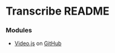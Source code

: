 Transcribe README
=================

### Modules
- [Video.js](http://www.videojs.com/) on [GitHub](https://github.com/videojs/)